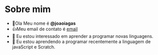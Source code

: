 # Sobre mim
- 👋Ola Meu nome é **@joaoiagas**
- :+1:Meu email de contato é [email](joaoiagas@escola.pr.gov.br)
- 👀 Eu estou interessado em aprender a programar novas linguagens.
- 🌱 Eu estou aprendendo a programar recentemente a linguagem de javaScript e Scratch.

<!---
joaoiagas/joaoiagas is a ✨ special ✨ repository because its `README.md` (this file) appears on your GitHub profile.
You can click the Preview link to take a look at your changes.
--->
